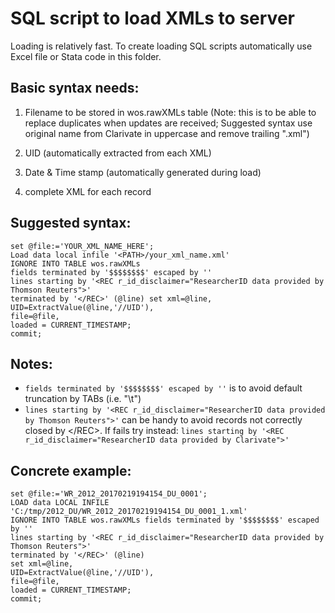 SQL script to load XMLs to server
=================================

Loading is relatively fast. To create loading SQL scripts automatically use Excel file or Stata code in this folder.

Basic syntax needs:
------------------
1) Filename to be stored in wos.rawXMLs table
(Note: this is to be able to replace duplicates when updates are received;
Suggested syntax use original name from Clarivate in uppercase and remove trailing ".xml")

2) UID (automatically extracted from each XML)

3) Date & Time stamp (automatically generated during load)

4) complete XML for each record

Suggested syntax:
----------------
```mysql
set @file:='YOUR_XML_NAME_HERE';
Load data local infile '<PATH>/your_xml_name.xml'  
IGNORE INTO TABLE wos.rawXMLs
fields terminated by '$$$$$$$$' escaped by ''
lines starting by '<REC r_id_disclaimer="ResearcherID data provided by Thomson Reuters">'
terminated by '</REC>' (@line) set xml=@line,     
UID=ExtractValue(@line,'//UID'), 	 
file=@file,
loaded = CURRENT_TIMESTAMP;
commit;
```
Notes:
-----
- `fields terminated by '$$$$$$$$' escaped by ''` is to avoid default truncation by TABs (i.e. "\\t")
- `lines starting by '<REC r_id_disclaimer="ResearcherID data provided by Thomson Reuters">'` can be handy to avoid records not correctly closed by </REC\>. If fails try instead:
`lines starting by '<REC r_id_disclaimer="ResearcherID data provided by Clarivate">'`

Concrete example:
----------------
```mysql
set @file:='WR_2012_20170219194154_DU_0001';
LOAD data LOCAL INFILE 'C:/tmp/2012_DU/WR_2012_20170219194154_DU_0001_1.xml'
IGNORE INTO TABLE wos.rawXMLs fields terminated by '$$$$$$$$' escaped by ''
lines starting by '<REC r_id_disclaimer="ResearcherID data provided by Thomson Reuters">'
terminated by '</REC>' (@line)
set xml=@line,
UID=ExtractValue(@line,'//UID'),
file=@file,
loaded = CURRENT_TIMESTAMP;
commit;
```
